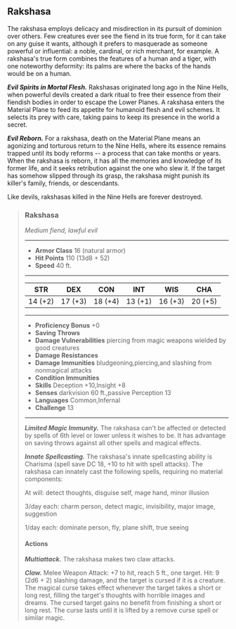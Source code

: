 ## Rakshasa
The rakshasa employs delicacy and misdirection in its pursuit of dominion over others. Few creatures ever see the fiend in its true form, for it can take on any guise it wants, although it prefers to masquerade as someone powerful or influential: a noble, cardinal, or rich merchant, for example. A rakshasa's true form combines the features of a human and a tiger, with one noteworthy deformity: its palms are where the backs of the hands would be on a human.

***Evil Spirits in Mortal Flesh.*** Rakshasas originated long ago in the Nine Hells, when powerful devils created a dark ritual to free their essence from their fiendish bodies in order to escape the Lower Planes. A rakshasa enters the Material Plane to feed its appetite for humanoid flesh and evil schemes. It selects its prey with care, taking pains to keep its presence in the world a secret.

***Evil Reborn.*** For a rakshasa, death on the Material Plane means an agonizing and torturous return to the Nine Hells, where its essence remains trapped until its body reforms -- a process that can take months or years. When the rakshasa is reborn, it has all the memories and knowledge of its former life, and it seeks retribution against the one who slew it. If the target has somehow slipped through its grasp, the rakshasa might punish its killer's family, friends, or descendants.

Like devils, rakshasas killed in the Nine Hells are forever destroyed.

>### Rakshasa
>*Medium fiend, lawful evil*
>___
>- **Armor Class** 16 (natural armor)
>- **Hit Points** 110 (13d8 + 52)
>- **Speed** 40 ft.
>___
>|**STR**|**DEX**|**CON**|**INT**|**WIS**|**CHA**|
>|:---:|:---:|:---:|:---:|:---:|:---:|
>|14 (+2)|17 (+3)|18 (+4)|13 (+1)|16 (+3)|20 (+5)|
>
>___
>- **Proficiency Bonus** +0
>- **Saving Throws** 
>- **Damage Vulnerabilities** piercing from magic weapons wielded by good creatures
>- **Damage Resistances** 
>- **Damage Immunities** bludgeoning,piercing,and slashing from nonmagical attacks
>- **Condition Immunities** 
>- **Skills** Deception +10,Insight +8
>- **Senses** darkvision 60 ft.,passive Perception 13
>- **Languages** Common,Infernal
>- **Challenge** 13
>___
>***Limited Magic Immunity.*** The rakshasa can't be affected or detected by spells of 6th level or lower unless it wishes to be. It has advantage on saving throws against all other spells and magical effects.
>
>***Innate Spellcasting.*** The rakshasa's innate spellcasting ability is Charisma (spell save DC 18, +10 to hit with spell attacks). The rakshasa can innately cast the following spells, requiring no material components:
>
>At will: detect thoughts, disguise self, mage hand, minor illusion
>
>3/day each: charm person, detect magic, invisibility, major image, suggestion
>
>1/day each: dominate person, fly, plane shift, true seeing
>
>#### Actions
>***Multiattack.*** The rakshasa makes two claw attacks.
>
>***Claw.*** Melee Weapon Attack: +7 to hit, reach 5 ft., one target. Hit: 9 (2d6 + 2) slashing damage, and the target is cursed if it is a creature. The magical curse takes effect whenever the target takes a short or long rest, filling the target's thoughts with horrible images and dreams. The cursed target gains no benefit from finishing a short or long rest. The curse lasts until it is lifted by a remove curse spell or similar magic.
>
